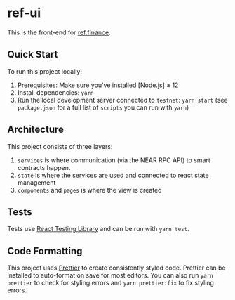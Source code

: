 # ref-ui

This is the front-end for [ref.finance](https://app.ref.finance).

## Quick Start

To run this project locally: 

1. Prerequisites: Make sure you've installed [Node.js] ≥ 12
2. Install dependencies: `yarn`
3. Run the local development server connected to `testnet`: `yarn start` (see `package.json` for a full list of `scripts` you can run with `yarn`)

## Architecture

This project consists of three layers:

1. `services` is where communication (via the NEAR RPC API) to smart contracts happen.
2. `state` is where the services are used and connected to react state management
3. `components` and `pages` is where the view is created

## Tests

Tests use [React Testing Library](https://testing-library.com/docs/react-testing-library/intro) and can be run with `yarn test`.

## Code Formatting

This project uses [Prettier](https://prettier.io/) to create consistently styled code.
Prettier can be installed to auto-format on save for most editors. You can also run
`yarn prettier` to check for styling errors and `yarn prettier:fix` to fix styling errors.
